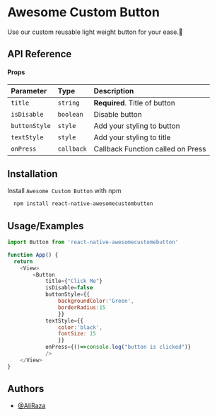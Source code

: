 
# Awesome Custom Button

Use our custom reusable light weight button for your ease.🙌


## API Reference

#### Props


| Parameter | Type     | Description                |
| :-------- | :------- | :------------------------- |
| `title` | `string` | **Required**. Title of button |
| `isDisable` | `boolean` | Disable button |
| `buttonStyle` | `style` | Add your styling to button |
| `textStyle` | `style` | Add your styling to title |
| `onPress` | `callback` | Callback Function called on Press |




## Installation

Install `Awesome Custom Button` with npm

```bash
  npm install react-native-awesomecustombutton
```
    
## Usage/Examples

```javascript
import Button from 'react-native-awesomecustomebutton'

function App() {
  return 
    <View>
        <Button
            title={"Click Me"}
            isDisable=false
            buttonStyle={{
                backgroundColor:'Green',
                borderRadius:15
                }}
            textStyle={{
                color:'black',
                fontSize: 15
                }}
            onPress={()=>console.log("button is clicked")}
            />
    </View>
}
```


## Authors

- [@AliRaza](https://github.com/Ali-Rzaa)

